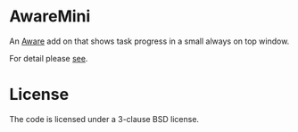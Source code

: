 # AwareMini
An [Aware](http://www.Aware.am) add on that shows task progress in a small always on top window.

For detail please [see](http://www.aware.am/extensions/aware-mini/).

# License
The code is licensed under a 3-clause BSD license.

